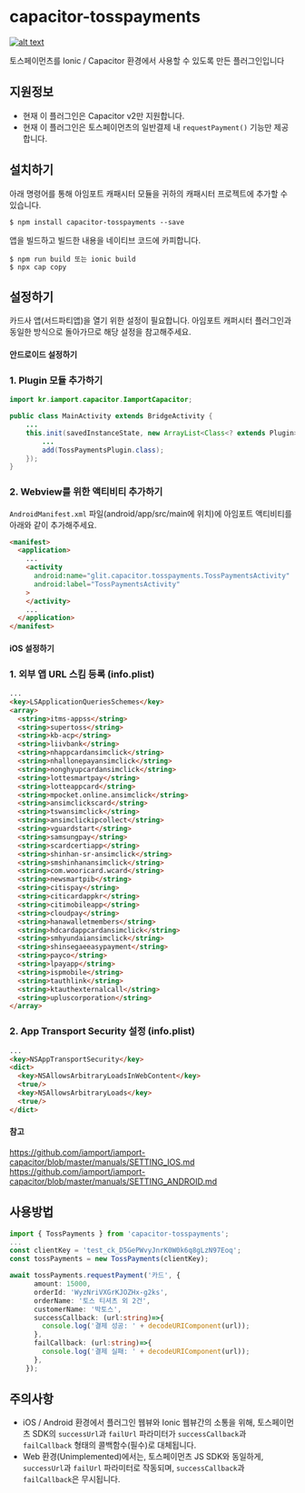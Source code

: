 
# capacitor-tosspayments
[ ![alt text](https://img.shields.io/badge/capacitor-latest-orange.svg?longCache=true&style=flat-square) ](https://github.com/ionic-team/capacitor)

토스페이먼츠를 Ionic / Capacitor 환경에서 사용할 수 있도록 만든 플러그인입니다

## 지원정보
* 현재 이 플러그인은 Capacitor v2만 지원합니다.
* 현재 이 플러그인은 토스페이먼츠의 일반결제 내 `requestPayment()` 기능만 제공합니다.


## 설치하기
아래 명령어를 통해 아임포트 캐패시터 모듈을 귀하의 캐패시터 프로젝트에 추가할 수 있습니다.

```
$ npm install capacitor-tosspayments --save
```

앱을 빌드하고 빌드한 내용을 네이티브 코드에 카피합니다.

```
$ npm run build 또는 ionic build
$ npx cap copy
```

## 설정하기

카드사 앱(서드파티앱)을 열기 위한 설정이 필요합니다. 아임포트 캐퍼시터 플러그인과 동일한 방식으로 돌아가므로 해당 설정을 참고해주세요.

#### 안드로이드 설정하기

### 1. Plugin 모듈 추가하기

```java
import kr.iamport.capacitor.IamportCapacitor;

public class MainActivity extends BridgeActivity {
    ...
    this.init(savedInstanceState, new ArrayList<Class<? extends Plugin>>() {{
        ...
        add(TossPaymentsPlugin.class);
    });
}
```

### 2. Webview를 위한 액티비티 추가하기
`AndroidManifest.xml` 파일(android/app/src/main에 위치)에 아임포트 액티비티를 아래와 같이 추가해주세요.

```html
<manifest>
  <application>
    ...
    <activity
      android:name="glit.capacitor.tosspayments.TossPaymentsActivity"
      android:label="TossPaymentsActivity"
    >
    </activity>
    ...
  </application>
</manifest>
```

#### iOS 설정하기
### 1. 외부 앱 URL 스킴 등록 (info.plist)
```html
...
<key>LSApplicationQueriesSchemes</key>
<array>
  <string>itms-appss</string>
  <string>supertoss</string>
  <string>kb-acp</string>
  <string>liivbank</string>
  <string>nhappcardansimclick</string>
  <string>nhallonepayansimclick</string>
  <string>nonghyupcardansimclick</string>
  <string>lottesmartpay</string>
  <string>lotteappcard</string>
  <string>mpocket.online.ansimclick</string>
  <string>ansimclickscard</string>
  <string>tswansimclick</string>
  <string>ansimclickipcollect</string>
  <string>vguardstart</string>
  <string>samsungpay</string>
  <string>scardcertiapp</string>
  <string>shinhan-sr-ansimclick</string>
  <string>smshinhanansimclick</string>
  <string>com.wooricard.wcard</string>
  <string>newsmartpib</string>
  <string>citispay</string>
  <string>citicardappkr</string>
  <string>citimobileapp</string>
  <string>cloudpay</string>
  <string>hanawalletmembers</string>
  <string>hdcardappcardansimclick</string>
  <string>smhyundaiansimclick</string>
  <string>shinsegaeeasypayment</string>
  <string>payco</string>
  <string>lpayapp</string>
  <string>ispmobile</string>
  <string>tauthlink</string>
  <string>ktauthexternalcall</string>
  <string>upluscorporation</string>
</array>
```

### 2. App Transport Security 설정 (info.plist)
```html
...
<key>NSAppTransportSecurity</key>
<dict>
  <key>NSAllowsArbitraryLoadsInWebContent</key>
  <true/>
  <key>NSAllowsArbitraryLoads</key>
  <true/>
</dict>
```


#### 참고
https://github.com/iamport/iamport-capacitor/blob/master/manuals/SETTING_IOS.md
https://github.com/iamport/iamport-capacitor/blob/master/manuals/SETTING_ANDROID.md

## 사용방법

``` typescript
import { TossPayments } from 'capacitor-tosspayments';
...
const clientKey = 'test_ck_D5GePWvyJnrK0W0k6q8gLzN97Eoq';
const tossPayments = new TossPayments(clientKey);

await tossPayments.requestPayment('카드', {
      amount: 15000,
      orderId: 'WyzNriVXGrKJOZHx-g2ks',
      orderName: '토스 티셔츠 외 2건',
      customerName: '박토스',
      successCallback: (url:string)=>{
        console.log('결제 성공: ' + decodeURIComponent(url));
      },
      failCallback: (url:string)=>{
        console.log('결제 실패: ' + decodeURIComponent(url));
      },
    });

```

## 주의사항
* iOS / Android 환경에서 플러그인 웹뷰와 Ionic 웹뷰간의 소통을 위해, 토스페이먼츠 SDK의 `successUrl`과 `failUrl` 파라미터가 `successCallback`과 `failCallback` 형태의 콜백함수(필수)로 대체됩니다.
* Web 환경(Unimplemented)에서는, 토스페이먼츠 JS SDK와 동일하게, `successUrl`과 `failUrl` 파라미터로 작동되며, `successCallback`과 `failCallback`은 무시됩니다.
